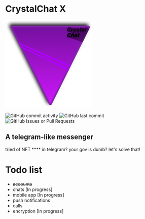 # CrystalChat X
![logo](https://github.com/core6quad/CrystalChat/blob/7911fcf8721b879d1c1083b7797faca2194073a2/logo.png)

![GitHub commit activity](https://img.shields.io/github/commit-activity/m/core6quad/CrystalChat)
![GitHub last commit](https://img.shields.io/github/last-commit/core6quad/CrystalChat)
![GitHub Issues or Pull Requests](https://img.shields.io/github/issues/core6quad/CrystalChat)

## A telegram-like messenger
tried of NFT **** in telegram? your gov is dumb? let's solve that!



# Todo list

- ~~accounts~~
- chats [In progress]
- mobile app [In progress]
- push notifications
- calls
- encryption [In progress]
